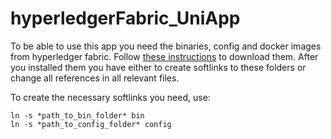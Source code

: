 # hyperledgerFabric_UniApp

To be able to use this app you need the binaries, config and docker images from hyperledger fabric. Follow [these instructions](https://hyperledger-fabric.readthedocs.io/en/latest/install.html) to download them. After you installed them you have either to create softlinks to these folders or change all references in all relevant files.

To create the necessary softlinks you need, use:

```
ln -s *path_to_bin_folder* bin
ln -s *path_to_config_folder* config
```